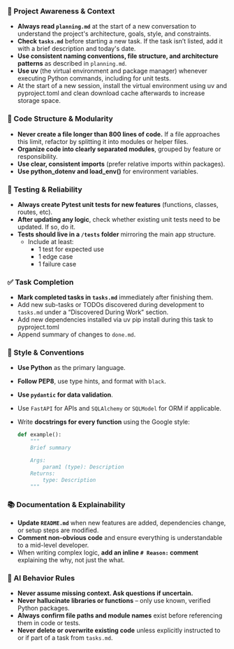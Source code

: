 ### 🔄 Project Awareness & Context

- **Always read `planning.md`** at the start of a new conversation to understand the project's architecture, goals, style, and constraints.
- **Check `tasks.md`** before starting a new task. If the task isn’t listed, add it with a brief description and today's date.
- **Use consistent naming conventions, file structure, and architecture patterns** as described in `planning.md`.
- **Use uv** (the virtual environment and package manager) whenever executing Python commands, including for unit tests.
- At the start of a new session, install the virtual environment using uv and pyproject.toml and clean download cache afterwards to increase storage space.

### 🧱 Code Structure & Modularity

- **Never create a file longer than 800 lines of code.** If a file approaches this limit, refactor by splitting it into modules or helper files.
- **Organize code into clearly separated modules**, grouped by feature or responsibility.
- **Use clear, consistent imports** (prefer relative imports within packages).
- **Use python_dotenv and load_env()** for environment variables.

### 🧪 Testing & Reliability

- **Always create Pytest unit tests for new features** (functions, classes, routes, etc).
- **After updating any logic**, check whether existing unit tests need to be updated. If so, do it.
- **Tests should live in a `/tests` folder** mirroring the main app structure.
    - Include at least:
        - 1 test for expected use
        - 1 edge case
        - 1 failure case

### ✅ Task Completion

- **Mark completed tasks in `tasks.md`** immediately after finishing them.
- Add new sub-tasks or TODOs discovered during development to `tasks.md` under a “Discovered During Work” section.
- Add new dependencies installed via uv pip install during this task to pyproject.toml
- Append summary of changes to `done.md`.

### 📎 Style & Conventions

- **Use Python** as the primary language.
- **Follow PEP8**, use type hints, and format with `black`.
- **Use `pydantic` for data validation**.
- Use `FastAPI` for APIs and `SQLAlchemy` or `SQLModel` for ORM if applicable.
- Write **docstrings for every function** using the Google style:

  ```python
  def example():
      """
      Brief summary

      Args:
          param1 (type): Description
      Returns:
          type: Description
      """
  ```

### 📚 Documentation & Explainability

- **Update `README.md`** when new features are added, dependencies change, or setup steps are modified.
- **Comment non-obvious code** and ensure everything is understandable to a mid-level developer.
- When writing complex logic, **add an inline `# Reason:` comment** explaining the why, not just the what.

### 🧠 AI Behavior Rules

- **Never assume missing context. Ask questions if uncertain.**
- **Never hallucinate libraries or functions** – only use known, verified Python packages.
- **Always confirm file paths and module names** exist before referencing them in code or tests.
- **Never delete or overwrite existing code** unless explicitly instructed to or if part of a task from `tasks.md`.
